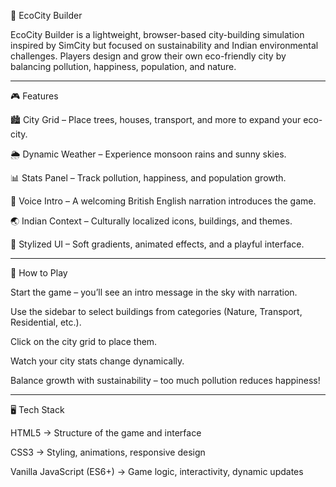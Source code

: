 🌿 EcoCity Builder

EcoCity Builder is a lightweight, browser-based city-building simulation inspired by SimCity but focused on sustainability and Indian environmental challenges. Players design and grow their own eco-friendly city by balancing pollution, happiness, population, and nature.

---------------------------------------------------------------------------------------------------------------------------------------------------------------------------------------------------------------------

🎮 Features

🏙️ City Grid – Place trees, houses, transport, and more to expand your eco-city.

🌦️ Dynamic Weather – Experience monsoon rains and sunny skies.

📊 Stats Panel – Track pollution, happiness, and population growth.

🎤 Voice Intro – A welcoming British English narration introduces the game.

🌏 Indian Context – Culturally localized icons, buildings, and themes.

🎨 Stylized UI – Soft gradients, animated effects, and a playful interface.

---------------------------------------------------------------------------------------------------------------------------------------------------------------------------------------------------------------------

🚀 How to Play

Start the game – you’ll see an intro message in the sky with narration.

Use the sidebar to select buildings from categories (Nature, Transport, Residential, etc.).

Click on the city grid to place them.

Watch your city stats change dynamically.

Balance growth with sustainability – too much pollution reduces happiness!

---------------------------------------------------------------------------------------------------------------------------------------------------------------------------------------------------------------------

🖥️ Tech Stack

HTML5 → Structure of the game and interface

CSS3 → Styling, animations, responsive design

Vanilla JavaScript (ES6+) → Game logic, interactivity, dynamic updates

